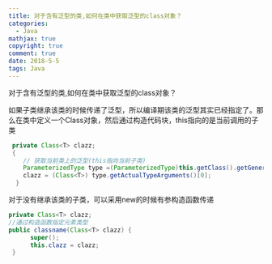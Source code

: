 ```yaml
---
title: 对于含有泛型的类,如何在类中获取泛型的class对象？
categories:
  - Java
mathjax: true
copyright: true
comment: true
date: 2018-5-5 
tags: Java
---
```



对于含有泛型的类,如何在类中获取泛型的class对象？

如果子类继承该类的时候传递了泛型，所以编译期该类的泛型其实已经指定了。那么在类中定义一个Class对象，然后通过构造代码块，this指向的是当前调用的子类

<!-- more -->
``` java
 private Class<T> clazz;
 {
    // 获取当前类上的泛型(this指向当前子类)
    ParameterizedType type =(ParameterizedType)this.getClass().getGenericSuperclass();
    clazz = (Class<T>) type.getActualTypeArguments()[0];
  }
```

对于没有继承该类的子类，可以采用new的时候有参构造函数传递

``` java
private Class<T> clazz;
//通过构造函数指定元素类型
public classname(Class<T> clazz) {
      super();
      this.clazz = clazz;
 }
```
